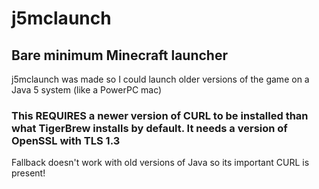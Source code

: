 # j5mclaunch
## Bare minimum Minecraft launcher

j5mclaunch was made so I could launch older versions of the game on a Java 5 system (like a PowerPC mac)

### This REQUIRES a newer version of CURL to be installed than what TigerBrew installs by default. It needs a version of OpenSSL with TLS 1.3

Fallback doesn't work with old versions of Java so its important CURL is present!